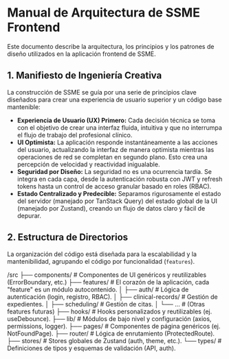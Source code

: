 # Manual de Arquitectura de SSME Frontend

Este documento describe la arquitectura, los principios y los patrones de diseño utilizados en la aplicación frontend de SSME.

## 1. Manifiesto de Ingeniería Creativa

La construcción de SSME se guía por una serie de principios clave diseñados para crear una experiencia de usuario superior y un código base mantenible:

-   **Experiencia de Usuario (UX) Primero:** Cada decisión técnica se toma con el objetivo de crear una interfaz fluida, intuitiva y que no interrumpa el flujo de trabajo del profesional clínico.
-   **UI Optimista:** La aplicación responde instantáneamente a las acciones del usuario, actualizando la interfaz de manera optimista mientras las operaciones de red se completan en segundo plano. Esto crea una percepción de velocidad y reactividad inigualable.
-   **Seguridad por Diseño:** La seguridad no es una ocurrencia tardía. Se integra en cada capa, desde la autenticación robusta con JWT y refresh tokens hasta un control de acceso granular basado en roles (RBAC).
-   **Estado Centralizado y Predecible:** Separamos rigurosamente el estado del servidor (manejado por TanStack Query) del estado global de la UI (manejado por Zustand), creando un flujo de datos claro y fácil de depurar.

## 2. Estructura de Directorios

La organización del código está diseñada para la escalabilidad y la mantenibilidad, agrupando el código por funcionalidad (`features`).

/src
├── components/      # Componentes de UI genéricos y reutilizables (ErrorBoundary, etc.)
├── features/        # El corazón de la aplicación, cada "feature" es un módulo autocontenido.
│   ├── auth/        # Lógica de autenticación (login, registro, RBAC).
│   ├── clinical-records/ # Gestión de expedientes.
│   ├── scheduling/  # Gestión de citas.
│   └── ...          # (Otras features futuras)
├── hooks/           # Hooks personalizados y reutilizables (ej. useDebounce).
├── lib/             # Módulos de bajo nivel y configuración (axios, permissions, logger).
├── pages/           # Componentes de página genéricos (ej. NotFoundPage).
├── router/          # Lógica de enrutamiento (ProtectedRoute).
├── stores/          # Stores globales de Zustand (auth, theme, etc.).
└── types/           # Definiciones de tipos y esquemas de validación (API, auth).